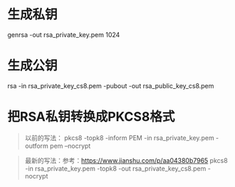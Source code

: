
# 生成私钥
genrsa -out rsa_private_key.pem 1024

# 生成公钥
rsa -in rsa_private_key_cs8.pem -pubout -out rsa_public_key_cs8.pem

# 把RSA私钥转换成PKCS8格式
>以前的写法：
pkcs8 -topk8 -inform PEM -in rsa_private_key.pem -outform pem –nocrypt

>最新的写法：参考：https://www.jianshu.com/p/aa04380b7965
pkcs8 -in rsa_private_key.pem -topk8 -out rsa_private_key_cs8.pem -nocrypt